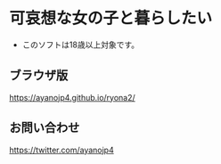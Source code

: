 # 可哀想な女の子と暮らしたい
- このソフトは18歳以上対象です。
## ブラウザ版
https://ayanojp4.github.io/ryona2/
## お問い合わせ
https://twitter.com/ayanojp4
